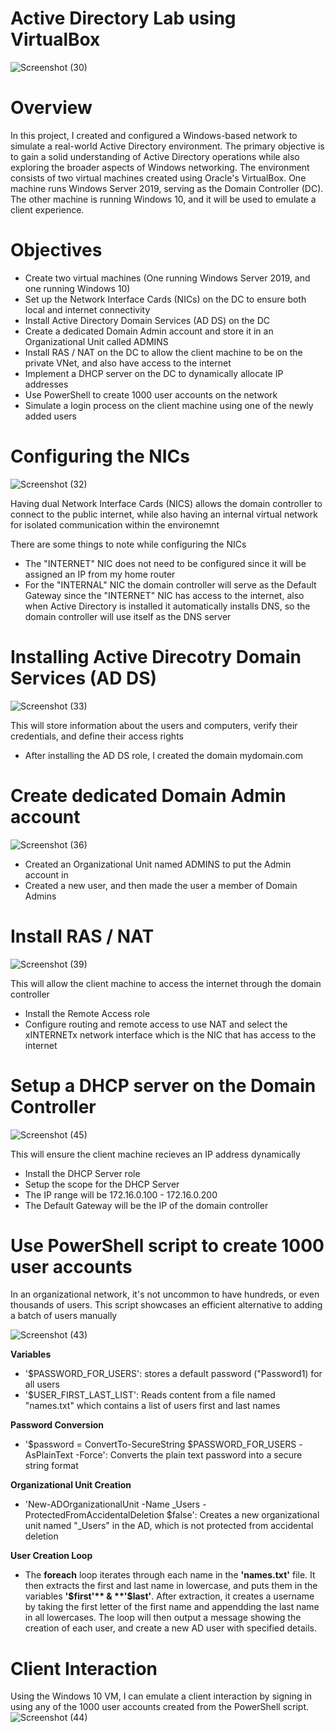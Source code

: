 # Active Directory Lab using VirtualBox

![Screenshot (30)](https://github.com/user-attachments/assets/019a0601-6031-4f04-a932-ce90041edd6b)

# Overview

In this project, I created and configured a Windows-based network to simulate a real-world Active Directory environment. The primary objective is to gain a solid understanding of Active Directory operations while also exploring the broader aspects of Windows networking. The environment consists of two virtual machines created using Oracle's VirtualBox. One machine runs Windows Server 2019, serving as the Domain Controller (DC). The other machine is running Windows 10, and it will be used to emulate a client experience.

# Objectives

- Create two virtual machines (One running Windows Server 2019, and one running Windows 10)
- Set up the Network Interface Cards (NICs) on the DC to ensure both local and internet connectivity
- Install Active Directory Domain Services (AD DS) on the DC
- Create a dedicated Domain Admin account and store it in an Organizational Unit called ADMINS
- Install RAS / NAT on the DC to allow the client machine to be on the private VNet, and also have access to the internet
- Implement a DHCP server on the DC to dynamically allocate IP addresses
- Use PowerShell to create 1000 user accounts on the network
- Simulate a login process on the client machine using one of the newly added users

# Configuring the NICs

![Screenshot (32)](https://github.com/user-attachments/assets/05d92c4a-e2fd-499a-b3fc-23cb11c7d671)

Having dual Network Interface Cards (NICS) allows the domain controller to connect to the public internet, while also having an internal virtual network for isolated communication within the environemnt  

There are some things to note while configuring the NICs
- The "INTERNET" NIC does not need to be configured since it will be assigned an IP from my home router
- For the "INTERNAL" NIC the domain controller will serve as the Default Gateway since the "INTERNET" NIC has access to the internet, also when Active Directory is installed it automatically installs DNS, so the domain controller will use itself as the DNS server

# Installing Active Direcotry Domain Services (AD DS)

![Screenshot (33)](https://github.com/user-attachments/assets/cc51971d-09bb-42bb-a0c9-a544ba209f93)

This will store information about the users and computers, verify their credentials, and define their access rights
- After installing the AD DS role, I created the domain mydomain.com

# Create dedicated Domain Admin account

![Screenshot (36)](https://github.com/user-attachments/assets/d46de3d0-9d05-4811-88dc-e3768b28bc36)

- Created an Organizational Unit named ADMINS to put the Admin account in
- Created a new user, and then made the user a member of Domain Admins

# Install RAS / NAT

![Screenshot (39)](https://github.com/user-attachments/assets/de071c1f-7d74-48f8-93db-dd1c45e3c076)

This will allow the client machine to access the internet through the domain controller
- Install the Remote Access role
- Configure routing and remote access to use NAT and select the xINTERNETx network interface which is the NIC that has access to the internet

# Setup a DHCP server on the Domain Controller

![Screenshot (45)](https://github.com/user-attachments/assets/ab920e4d-1dfe-48d4-82e1-eb02ca115eec)


This will ensure the client machine recieves an IP address dynamically
- Install the DHCP Server role
- Setup the scope for the DHCP Server
- The IP range will be 172.16.0.100 - 172.16.0.200
- The Default Gateway will be the IP of the domain controller

# Use PowerShell script to create 1000 user accounts

In an organizational network, it's not uncommon to have hundreds, or even thousands of users. This script showcases an efficient alternative to adding a batch of users manually

![Screenshot (43)](https://github.com/user-attachments/assets/c3f61deb-2005-4dcd-90bc-acb83638568b)

**Variables**
- '$PASSWORD_FOR_USERS': stores a default password ("Password1) for all users
- '$USER_FIRST_LAST_LIST': Reads content from a file named "names.txt" which contains a list of users first and last names

**Password Conversion**
- '$password = ConvertTo-SecureString $PASSWORD_FOR_USERS -AsPlainText -Force': Converts the plain text password into a secure string format

**Organizational Unit Creation**
- 'New-ADOrganizationalUnit -Name _Users -ProtectedFromAccidentalDeletion $false': Creates a new organizational unit named "_Users" in the AD, which is not protected from accidental deletion

**User Creation Loop**
- The **foreach** loop iterates through each name in the **'names.txt'** file. It then extracts the first and last name in lowercase, and puts them in the variables **'$first'** & **'$last'**. After extraction, it creates a username by taking the first letter of the first name and appendding the last name in all lowercases. The loop will then output a message showing the creation of each user, and create a new AD user with specified details.

# Client Interaction

Using the Windows 10 VM, I can emulate a client interaction by signing in using any of the 1000 user accounts created from the PowerShell script.
![Screenshot (44)](https://github.com/user-attachments/assets/c7c795b8-0ae7-4ff5-b8bc-4ec91821ee94)
























